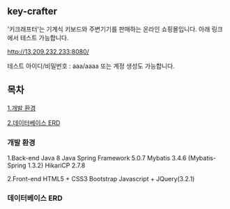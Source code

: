 ## key-crafter

'키크래프터'는 기계식 키보드와 주변기기를 판매하는 온라인 쇼핑몰입니다.
아래 링크에서 테스트 가능합니다.

http://13.209.232.233:8080/

테스트 아이디/비밀번호 : aaa/aaaa
또는 계정 생성도 가능합니다.


## 목차
[1.개발 환경](#개발-환경)

[2.데이터베이스 ERD](#데이터베이스-ERD)

### 개발 환경
1.Back-end
Java 8
Java Spring Framework 5.0.7
Mybatis 3.4.6 (Mybatis-Spring 1.3.2)
HikariCP 2.7.8

2.Front-end
HTML5 + CSS3
Bootstrap
Javascript + JQuery(3.2.1)

### 데이터베이스 ERD
